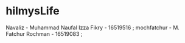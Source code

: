 # hilmysLife

Navaliz - Muhammad Naufal Izza Fikry - 16519516 ; 
mochfatchur - M. Fatchur Rochman - 16519083 ;
